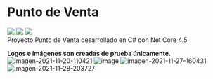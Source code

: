 # Punto de Venta
![](https://img.shields.io/badge/Fase%3A-En%20desarrollo-blue)
![](https://img.shields.io/github/last-commit/Josephglz/PuntoDeVenta)
![](https://img.shields.io/github/languages/top/Josephglz/PuntoDeVenta)<br>
Proyecto Punto de Venta desarrollado en C# con Net Core 4.5<br>


<b>Logos e imágenes son creadas de prueba únicamente.</b><br>
<img src="https://i.ibb.co/9q5GPYf/imagen-2021-11-20-110421.png" alt="imagen-2021-11-20-110421">
<img src="https://i.ibb.co/S3CjTFW/image.png" alt="image">
<img src="https://i.ibb.co/dLYT8hT/imagen-2021-11-27-160431.png" alt="imagen-2021-11-27-160431">
<img src="https://i.ibb.co/F0wT7s0/imagen-2021-11-28-203727.png" alt="imagen-2021-11-28-203727" border="0">
